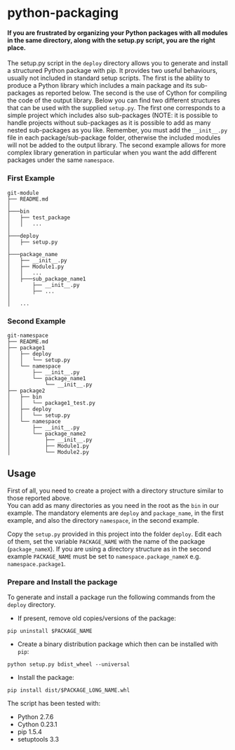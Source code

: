 # python-packaging

#### If you are frustrated by organizing your Python packages with all modules in the same directory, along with the setup.py script, you are the right place.

The setup.py script in the `deploy` directory allows you to generate and install a structured Python package with pip.
It provides two useful behaviours, usually not included in standard setup scripts.
The first is the ability to produce a Python library which includes a main package and its sub-packages as reported below.
The second is the use of Cython for compiling the code of the output library.
Below you can find two different structures that can be used with the supplied `setup.py`. The first one corresponds to a simple project which includes also sub-packages (NOTE: it is possible to handle projects without sub-packages as it is possible to add as many nested sub-packages as you like. 
Remember, you must add the `__init__.py` file in each package/sub-package folder, otherwise the included modules will not be added to the output library.
The second example allows for more complex library generation in particular when you want the add different packages under the same 
`namespace`. 

### First Example
```
git-module
├── README.md    
│
├───bin
│   ├── test_package
│   │   ...
│   
├───deploy
│   ├── setup.py
│   
├───package_name
│   ├── __init__.py
│   ├── Module1.py
│   │   ...
│   ├───sub_package_name1
│       ├── __init__.py
│       ├── ...
│
│   ...
```
### Second Example 
```
git-namespace
├── README.md
├── package1
│   ├── deploy
│   │   └── setup.py
│   └── namespace
│       ├── __init__.py
│       └── package_name1
│           └── __init__.py
├── package2
│   ├── bin
│   │   └── package1_test.py
│   ├── deploy
│   │   └── setup.py
│   └── namespace
│       ├── __init__.py
│       └── package_name2
│           ├── __init__.py
│           ├── Module1.py
│           └── Module2.py
```


## Usage 

First of all, you need to create a project with a directory structure similar to those reported above.   
You can add as many directories as you need in the root as the `bin` in our example. The mandatory elements are `deploy` and `package_name`, in the first example, and also the directory `namespace`, in the second example. 

Copy the `setup.py` provided in this project into the folder `deploy`.
Edit each of them, set the variable `PACKAGE_NAME` with the name of the package (`package_nameX`). 
If you are using a directory structure as in the second example `PACKAGE_NAME` must be set to `namespace.package_nameX` e.g. `namespace.package1`.

### Prepare and Install the package

To generate and install a package run the following commands from the `deploy` directory.

* If present, remove old copies/versions of the package:

```
pip uninstall $PACKAGE_NAME
```

* Create a binary distribution package which then can be installed with `pip`:

```
python setup.py bdist_wheel --universal
```

* Install the package:

```
pip install dist/$PACKAGE_LONG_NAME.whl
```

The script has been tested with:
- Python 2.7.6
- Cython 0.23.1
- pip 1.5.4
- setuptools 3.3

